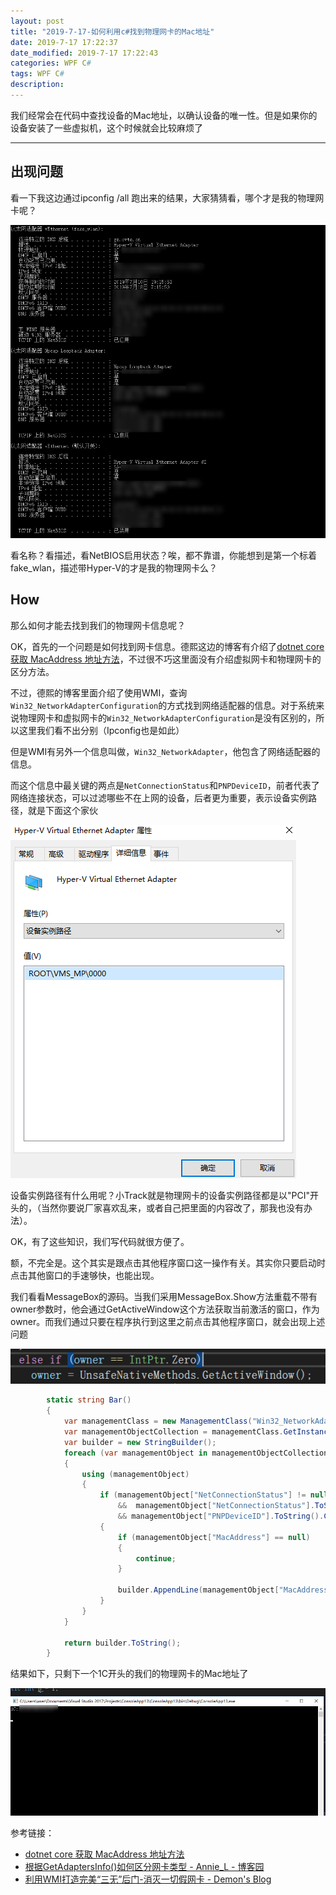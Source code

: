 ```yaml
---
layout: post
title: "2019-7-17-如何利用c#找到物理网卡的Mac地址"
date: 2019-7-17 17:22:37
date_modified: 2019-7-17 17:22:43
categories: WPF C#
tags: WPF C#
description: 
---
```


我们经常会在代码中查找设备的Mac地址，以确认设备的唯一性。但是如果你的设备安装了一些虚拟机，这个时候就会比较麻烦了

-----

## 出现问题

看一下我这边通过ipconfig /all 跑出来的结果，大家猜猜看，哪个才是我的物理网卡呢？

![1563355703024](../media/1563355703024.png)

看名称？看描述，看NetBIOS启用状态？唉，都不靠谱，你能想到是第一个标着fake_wlan，描述带Hyper-V的才是我的物理网卡么？

## How

那么如何才能去找到我们的物理网卡信息呢？

OK，首先的一个问题是如何找到网卡信息。德熙这边的博客有介绍了[dotnet core 获取 MacAddress 地址方法](https://blog.lindexi.com/post/dotnet-core-获取-macaddress-地址方法)，不过很不巧这里面没有介绍虚拟网卡和物理网卡的区分方法。

不过，德熙的博客里面介绍了使用WMI，查询`Win32_NetworkAdapterConfiguration`的方式找到网络适配器的信息。对于系统来说物理网卡和虚拟网卡的`Win32_NetworkAdapterConfiguration`是没有区别的，所以这里我们看不出分别（Ipconfig也是如此）

但是WMI有另外一个信息叫做，`Win32_NetworkAdapter`，他包含了网络适配器的信息。

而这个信息中最关键的两点是`NetConnectionStatus`和`PNPDeviceID`，前者代表了网络连接状态，可以过滤哪些不在上网的设备，后者更为重要，表示设备实例路径，就是下面这个家伙

![1563356920923](../media/1563356920923.png)

设备实例路径有什么用呢？小Track就是物理网卡的设备实例路径都是以"PCI"开头的，（当然你要说厂家喜欢乱来，或者自己把里面的内容改了，那我也没有办法）。

OK，有了这些知识，我们写代码就很方便了。

额，不完全是。这个其实是跟点击其他程序窗口这一操作有关。其实你只要启动时点击其他窗口的手速够快，也能出现。

我们看看MessageBox的源码。当我们采用MessageBox.Show方法重载不带有owner参数时，他会通过GetActiveWindow这个方法获取当前激活的窗口，作为owner。而我们通过只要在程序执行到这里之前点击其他程序窗口，就会出现上述问题

![1563249678194](../media/1563249678194.png)

```C#
        static string Bar()
        {
            var managementClass = new ManagementClass("Win32_NetworkAdapter");
            var managementObjectCollection = managementClass.GetInstances();
            var builder = new StringBuilder();
            foreach (var managementObject in managementObjectCollection.OfType<ManagementObject>())
            {
                using (managementObject)
                {
                    if (managementObject["NetConnectionStatus"] != null
                        &&  managementObject["NetConnectionStatus"].ToString() == "2"
                        && managementObject["PNPDeviceID"].ToString().Contains("PCI"))
                    {
                        if (managementObject["MacAddress"] == null)
                        {
                            continue;
                        }

                        builder.AppendLine(managementObject["MacAddress"].ToString().ToUpper());
                    }
                }
            }

            return builder.ToString();
        }
```

结果如下，只剩下一个1C开头的我们的物理网卡的Mac地址了

![1563357224333](../media/1563357224333.png)

参考链接：

- [dotnet core 获取 MacAddress 地址方法](https://blog.lindexi.com/post/dotnet-core-获取-macaddress-地址方法)
- [根据GetAdaptersInfo()如何区分网卡类型 - Annie_L - 博客园](https://www.cnblogs.com/annie-fun/p/6406630.html)
- [利用WMI打造完美“三无”后门-消灭一切假网卡 - Demon's Blog](http://demon.tw/copy-paste/vbs-wmi-trojan-2.html)




